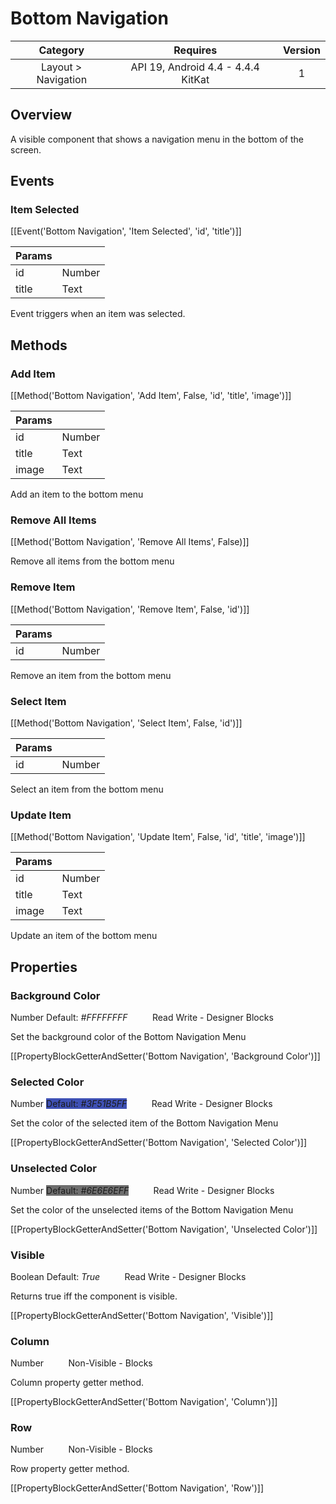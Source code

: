 # Bottom Navigation

| Category | Requires | Version |
|:--------:|:-------:|:--------:|
|Layout > Navigation|API 19, Android 4.4 - 4.4.4 KitKat|1|

## Overview

A visible component that shows a navigation menu in the bottom of the screen.

## Events

### Item Selected

[[Event('Bottom Navigation', 'Item Selected', 'id', 'title')]]

| Params | []() |
|--------|------|
|id|Number|
|title|Text|


Event triggers when an item was selected.

## Methods

### Add Item

[[Method('Bottom Navigation', 'Add Item', False, 'id', 'title', 'image')]]

| Params | []() |
|--------|------|
|id|Number|
|title|Text|
|image|Text|


Add an item to the bottom menu

### Remove All Items

[[Method('Bottom Navigation', 'Remove All Items', False)]]

Remove all items from the bottom menu

### Remove Item

[[Method('Bottom Navigation', 'Remove Item', False, 'id')]]

| Params | []() |
|--------|------|
|id|Number|


Remove an item from the bottom menu

### Select Item

[[Method('Bottom Navigation', 'Select Item', False, 'id')]]

| Params | []() |
|--------|------|
|id|Number|


Select an item from the bottom menu

### Update Item

[[Method('Bottom Navigation', 'Update Item', False, 'id', 'title', 'image')]]

| Params | []() |
|--------|------|
|id|Number|
|title|Text|
|image|Text|


Update an item of the bottom menu

## Properties

### Background Color

<span class="chip chip-number">Number</span> <span class="chip chip-number" style="background-color: #FFFFFF;">Default: <i>#FFFFFFFF</i></span>&nbsp;&nbsp;&nbsp;&nbsp;&nbsp;&nbsp;&nbsp;&nbsp;&nbsp;&nbsp;<span class="chip chip-rw">Read</span> <span class="chip chip-rw">Write</span> - <span class="chip chip-bd">Designer</span> <span class="chip chip-bd">Blocks</span> 

Set the background color of the Bottom Navigation Menu

[[PropertyBlockGetterAndSetter('Bottom Navigation', 'Background Color')]]

### Selected Color

<span class="chip chip-number">Number</span> <span class="chip chip-number" style="background-color: #3F51B5;">Default: <i>#3F51B5FF</i></span>&nbsp;&nbsp;&nbsp;&nbsp;&nbsp;&nbsp;&nbsp;&nbsp;&nbsp;&nbsp;<span class="chip chip-rw">Read</span> <span class="chip chip-rw">Write</span> - <span class="chip chip-bd">Designer</span> <span class="chip chip-bd">Blocks</span> 

Set the color of the selected item of the Bottom Navigation Menu

[[PropertyBlockGetterAndSetter('Bottom Navigation', 'Selected Color')]]

### Unselected Color

<span class="chip chip-number">Number</span> <span class="chip chip-number" style="background-color: #6E6E6E;">Default: <i>#6E6E6EFF</i></span>&nbsp;&nbsp;&nbsp;&nbsp;&nbsp;&nbsp;&nbsp;&nbsp;&nbsp;&nbsp;<span class="chip chip-rw">Read</span> <span class="chip chip-rw">Write</span> - <span class="chip chip-bd">Designer</span> <span class="chip chip-bd">Blocks</span> 

Set the color of the unselected items of the Bottom Navigation Menu

[[PropertyBlockGetterAndSetter('Bottom Navigation', 'Unselected Color')]]

### Visible

<span class="chip chip-boolean">Boolean</span> <span class="chip chip-boolean">Default: <i>True</i></span>&nbsp;&nbsp;&nbsp;&nbsp;&nbsp;&nbsp;&nbsp;&nbsp;&nbsp;&nbsp;<span class="chip chip-rw">Read</span> <span class="chip chip-rw">Write</span> - <span class="chip chip-bd">Designer</span> <span class="chip chip-bd">Blocks</span> 

Returns true iff the component is visible.

[[PropertyBlockGetterAndSetter('Bottom Navigation', 'Visible')]]

### Column

<span class="chip chip-number">Number</span>&nbsp;&nbsp;&nbsp;&nbsp;&nbsp;&nbsp;&nbsp;&nbsp;&nbsp;&nbsp;<span class="chip chip-rw">Non-Visible</span> - <span class="chip chip-bd">Blocks</span> 

Column property getter method.

[[PropertyBlockGetterAndSetter('Bottom Navigation', 'Column')]]

### Row

<span class="chip chip-number">Number</span>&nbsp;&nbsp;&nbsp;&nbsp;&nbsp;&nbsp;&nbsp;&nbsp;&nbsp;&nbsp;<span class="chip chip-rw">Non-Visible</span> - <span class="chip chip-bd">Blocks</span> 

Row property getter method.

[[PropertyBlockGetterAndSetter('Bottom Navigation', 'Row')]]